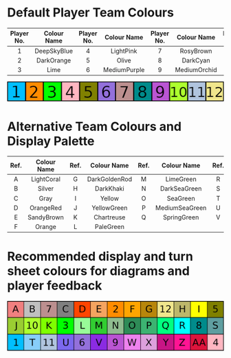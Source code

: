 # Default Player Team Colours #

| Player No. | Colour Name   | Player No. |Colour Name    | Player No. | Colour Name   | Player No. |Colour Name    |
| :--------: | :-----------: | :--------: | :-----------: | :--------: | :-----------: | :--------: | :-----------: |
| 1          | DeepSkyBlue   | 4          | LightPink     | 7          |RosyBrown      | 10         |GreenYellow    |
| 2          | DarkOrange    | 5          | Olive         | 8          |DarkCyan       | 11         |LightSteelBlue |   
| 3          | Lime          | 6          | MediumPurple  | 9          |MediumOrchid   | 12         |Khaki          |

![Color Matrix](../Player_Team_Colors/mat12_1Boost.png)

# Alternative Team Colours and Display Palette #
| Ref. | Colour Name   | Ref. |Colour Name    | Ref. |Colour Name    | Ref. |Colour Name    | Ref. |Colour Name    |
| :--: | :-----------: | :--: | :-----------: | :--: | :-----------: | :--: | :-----------: | :--: | :-----------: |
| A    | LightCoral    | G    | DarkGoldenRod | M    | LimeGreen     | R    | Aqua          | W    | Violet        |
| B    | Silver        | H    | DarkKhaki     | N    | DarkSeaGreen  | S    | CadetBlue     | X    | Plum          |
| C    | Gray          | I    | Yellow        | O    | SeaGreen      | T    | LightSkyBlue  | Y    |MediumVioletRed|
| D    | OrangeRed     | J    | YellowGreen   | P    | MediumSeaGreen| U    |MediumSlateBlue| Z    | DeepPink      |
| E    | SandyBrown    | K    | Chartreuse    | Q    | SpringGreen   | V    | BlueViolet    | AA   | Crimson       |
| F    | Orange        | L    | PaleGreen     |      |               |      |               |      |               |

# Recommended display and turn sheet colours for diagrams and player feedback #

![Palette](../Player_Team_Colors/Matrix13_3.png)

